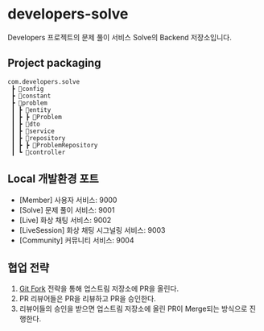# developers-solve
Developers 프로젝트의 문제 풀이 서비스 Solve의 Backend 저장소입니다.

## Project packaging

```
com.developers.solve
 ┣ 📂config
 ┣ 📂constant       
 ┣ 📂problem
 ┃ ┣ 📂entity
 ┃ ┣ ┣ 📃Problem
 ┃ ┣ 📂dto
 ┃ ┣ 📂service
 ┃ ┣ 📂repository
 ┃ ┣ ┣ 📃ProblemRepository
 ┃ ┗ 📂controller
```

## Local 개발환경 포트
- [Member] 사용자 서비스: 9000
- [Solve] 문제 풀이 서비스: 9001
- [Live] 화상 채팅 서비스: 9002
- [LiveSession] 화상 채팅 시그널링 서비스: 9003
- [Community] 커뮤니티 서비스: 9004

## 협업 전략
1. [Git Fork](https://jooneys-portfolio.notion.site/GIt-0f7a34fbaf584deaa0e561de46f3542d) 전략을 통해 업스트림 저장소에 PR을 올린다.
2. PR 리뷰어들은 PR을 리뷰하고 PR을 승인한다.
3. 리뷰어들의 승인을 받으면 업스트림 저장소에 올린 PR이 Merge되는 방식으로 진행한다. 